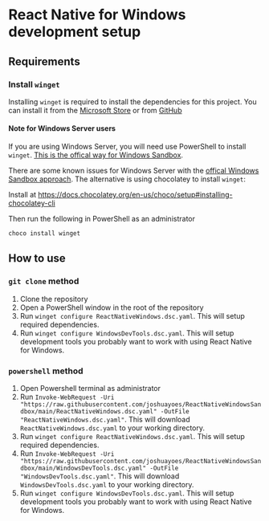 # React Native for Windows development setup

## Requirements

### Install `winget`
Installing `winget` is required to install the dependencies for this project. You can install it from the [Microsoft Store](https://www.microsoft.com/en-us/p/app-installer/9nblggh4nns1) or from [GitHub](https://github.com/microsoft/winget-cli?tab=readme-ov-file#installing-the-client)

#### Note for Windows Server users

If you are using Windows Server, you will need use PowerShell to install `winget`. [This is the offical way for Windows Sandbox](https://learn.microsoft.com/en-us/windows/package-manager/winget/#install-winget-on-windows-sandbox).

There are some known issues for Windows Server with the [offical Windows Sandbox approach](https://github.com/microsoft/winget-cli/issues/700). The alternative is using chocolatey to install `winget`:

Install at https://docs.chocolatey.org/en-us/choco/setup#installing-chocolatey-cli

Then run the following in PowerShell as an administrator

```powershell
choco install winget
```

## How to use

### `git clone` method

1. Clone the repository
2. Open a PowerShell window in the root of the repository
3. Run `winget configure ReactNativeWindows.dsc.yaml`. This will setup required dependencies.
4. Run `winget configure WindowsDevTools.dsc.yaml`. This will setup development tools you probably want to work with using React Native for Windows. 

### `powershell` method

1. Open Powershell terminal as administrator
2. Run `Invoke-WebRequest -Uri "https://raw.githubusercontent.com/joshuayoes/ReactNativeWindowsSandbox/main/ReactNativeWindows.dsc.yaml" -OutFile "ReactNativeWindows.dsc.yaml"`. This will download `ReactNativeWindows.dsc.yaml` to your working directory.
3. Run `winget configure ReactNativeWindows.dsc.yaml`. This will setup required dependencies.
4. Run `Invoke-WebRequest -Uri "https://raw.githubusercontent.com/joshuayoes/ReactNativeWindowsSandbox/main/WindowsDevTools.dsc.yaml" -OutFile "WindowsDevTools.dsc.yaml"`. This will download `WindowsDevTools.dsc.yaml` to your working directory.
5. Run `winget configure WindowsDevTools.dsc.yaml`. This will setup development tools you probably want to work with using React Native for Windows.
